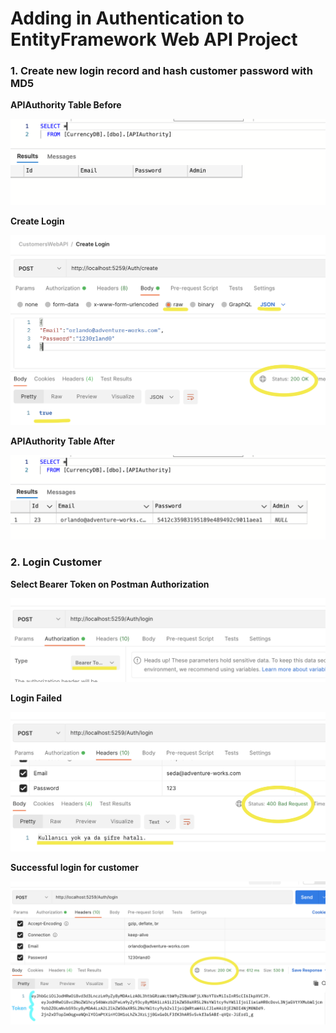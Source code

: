 # Adding in Authentication to EntityFramework Web API Project

### 1. Create new login record and hash customer password with MD5

**APIAuthority Table Before**

![Auth-Table-Before](./img/apiAuth_table_empty.png)

**Create Login**

![Create-Login](./img/create_login.png)

**APIAuthority Table After**

![Auth-Table-After](./img/apiAuth-Table-After.png)

### 2. Login Customer

**Select Bearer Token on Postman Authorization**

![Token](./img/bearer_token.png)

**Login Failed**

![Login-Fail](./img/login_fail.png)

**Successful login for customer**

![Login-Success](./img/login_success.png)

